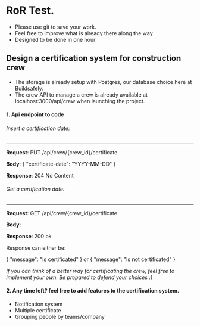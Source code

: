 # RoR Test.

* Please use git to save your work.
* Feel free to improve what is already there along the way
* Designed to be done in one hour

## Design a certification system for construction crew
* The storage is already setup with Postgres, our database choice here at Buildsafely.
* The crew API to manage a crew is already available at localhost:3000/api/crew when launching the project.

#### 1. Api endpoint to code

###### Insert a certification date:
---

  **Request**: PUT /api/crew/{crew_id}/certificate

  **Body**: { "certificate-date": "YYYY-MM-DD" }

  **Response**: 204 No Content


###### Get a certification date:
---
  **Request**: GET /api/crew/{crew_id}/certificate

  **Body**:

  **Response**: 200 ok


Response can either be:

{ "message": "Is certificated" } or  { "message": "Is not certificated" }


_If you can think of a better way for certificating the crew, feel free to implement your own. Be prepared to defend your choices :)_ 

#### 2. Any time left? feel free to add features to the certification system.

* Notification system
* Multiple certificate
* Grouping people by teams/company



